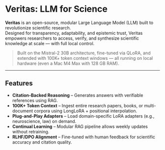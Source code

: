 # Veritas: LLM for Science

**Veritas** is an open-source, modular Large Language Model (LLM) built to revolutionize scientific research.  
Designed for transparency, adaptability, and epistemic trust, Veritas empowers researchers to access, verify, and synthesize scientific knowledge at scale — with full local control.

> Built on the Mistral-2 30B architecture, fine-tuned via QLoRA, and extended with 100K+ token context windows — all running on local hardware (even a Mac M4 Max with 128 GB RAM).

---

## Features

- **Citation-Backed Reasoning** – Generates answers with verifiable references using RAG.
- **100K+ Token Context** – Ingest entire research papers, books, or multi-document corpora using LongLoRA + positional interpolation.
- **Plug-and-Play Adapters** – Load domain-specific LoRA adapters (e.g., neuroscience, law) on demand.
- **Continual Learning** – Modular RAG pipeline allows weekly updates without retraining.
- **RLHF/DPO Alignment** – Fine-tuned with human feedback for scientific accuracy and citation quality.
